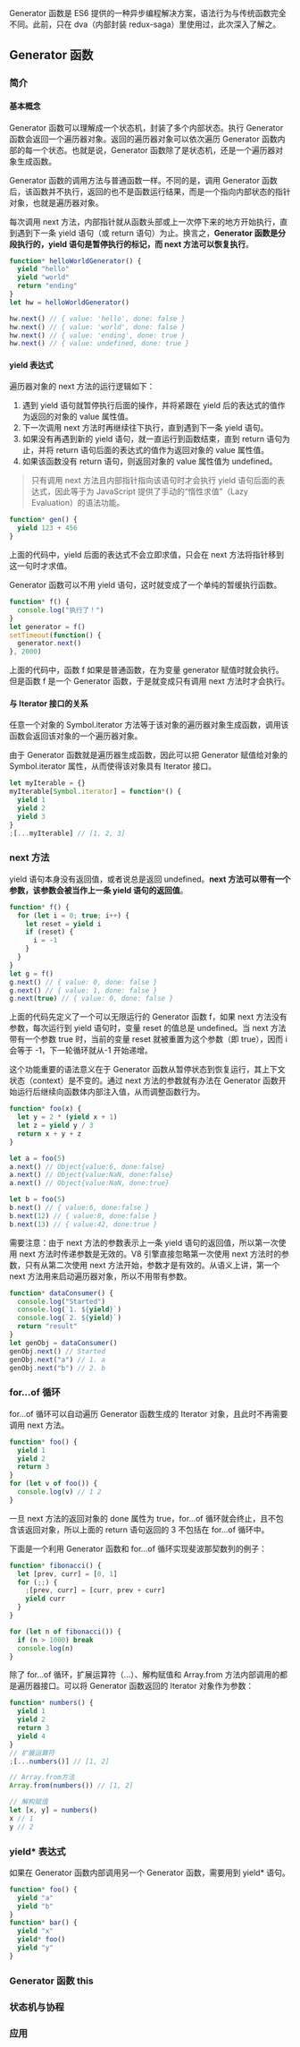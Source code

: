 Generator 函数是 ES6 提供的一种异步编程解决方案，语法行为与传统函数完全不同。此前，只在 dva（内部封装 redux-saga）里使用过，此次深入了解之。<!-- more -->

## Generator 函数

### 简介

#### 基本概念

Generator 函数可以理解成一个状态机，封装了多个内部状态。执行 Generator 函数会返回一个遍历器对象。返回的遍历器对象可以依次遍历 Generator 函数内部的每一个状态。也就是说，Generator 函数除了是状态机，还是一个遍历器对象生成函数。

Generator 函数的调用方法与普通函数一样。不同的是，调用 Generator 函数后，该函数并不执行，返回的也不是函数运行结果，而是一个指向内部状态的指针对象，也就是遍历器对象。

每次调用 next 方法，内部指针就从函数头部或上一次停下来的地方开始执行，直到遇到下一条 yield 语句（或 return 语句）为止。换言之，**Generator 函数是分段执行的，yield 语句是暂停执行的标记，而 next 方法可以恢复执行**。

```javascript
function* helloWorldGenerator() {
  yield "hello"
  yield "world"
  return "ending"
}
let hw = helloWorldGenerator()

hw.next() // { value: 'hello', done: false }
hw.next() // { value: 'world', done: false }
hw.next() // { value: 'ending', done: true }
hw.next() // { value: undefined, done: true }
```

#### yield 表达式

遍历器对象的 next 方法的运行逻辑如下：

1. 遇到 yield 语句就暂停执行后面的操作，并将紧跟在 yield 后的表达式的值作为返回的对象的 value 属性值。
2. 下一次调用 next 方法时再继续往下执行，直到遇到下一条 yield 语句。
3. 如果没有再遇到新的 yield 语句，就一直运行到函数结束，直到 return 语句为止，并将 return 语句后面的表达式的值作为返回对象的 value 属性值。
4. 如果该函数没有 return 语句，则返回对象的 value 属性值为 undefined。

> 只有调用 next 方法且内部指针指向该语句时才会执行 yield 语句后面的表达式，因此等于为 JavaScript 提供了手动的“惰性求值”（Lazy Evaluation）的语法功能。

```javascript
function* gen() {
  yield 123 + 456
}
```

上面的代码中，yield 后面的表达式不会立即求值，只会在 next 方法将指针移到这一句时才求值。

Generator 函数可以不用 yield 语句，这时就变成了一个单纯的暂缓执行函数。

```javascript
function* f() {
  console.log("执行了！")
}
let generator = f()
setTimeout(function() {
  generator.next()
}, 2000)
```

上面的代码中，函数 f 如果是普通函数，在为变量 generator 赋值时就会执行。但是函数 f 是一个 Generator 函数，于是就变成只有调用 next 方法时才会执行。

#### 与 Iterator 接口的关系

任意一个对象的 Symbol.iterator 方法等于该对象的遍历器对象生成函数，调用该函数会返回该对象的一个遍历器对象。

由于 Generator 函数就是遍历器生成函数，因此可以把 Generator 赋值给对象的 Symbol.iterator 属性，从而使得该对象具有 Iterator 接口。

```javascript
let myIterable = {}
myIterable[Symbol.iterator] = function*() {
  yield 1
  yield 2
  yield 3
}
;[...myIterable] // [1, 2, 3]
```

### next 方法

yield 语句本身没有返回值，或者说总是返回 undefined。**next 方法可以带有一个参数，该参数会被当作上一条 yield 语句的返回值**。

```javascript
function* f() {
  for (let i = 0; true; i++) {
    let reset = yield i
    if (reset) {
      i = -1
    }
  }
}
let g = f()
g.next() // { value: 0, done: false }
g.next() // { value: 1, done: false }
g.next(true) // { value: 0, done: false }
```

上面的代码先定义了一个可以无限运行的 Generator 函数 f，如果 next 方法没有参数，每次运行到 yield 语句时，变量 reset 的值总是 undefined。当 next 方法带有一个参数 true 时，当前的变量 reset 就被重置为这个参数（即 true），因而 i 会等于 -1，下一轮循环就从-1 开始递增。

这个功能重要的语法意义在于 Generator 函数从暂停状态到恢复运行，其上下文状态（context）是不变的。通过 next 方法的参数就有办法在 Generator 函数开始运行后继续向函数体内部注入值，从而调整函数行为。

```javascript
function* foo(x) {
  let y = 2 * (yield x + 1)
  let z = yield y / 3
  return x + y + z
}

let a = foo(5)
a.next() // Object{value:6, done:false}
a.next() // Object{value:NaN, done:false}
a.next() // Object{value:NaN, done:true}

let b = foo(5)
b.next() // { value:6, done:false }
b.next(12) // { value:8, done:false }
b.next(13) // { value:42, done:true }
```

需要注意：由于 next 方法的参数表示上一条 yield 语句的返回值，所以第一次使用 next 方法时传递参数是无效的。V8 引擎直接忽略第一次使用 next 方法时的参数，只有从第二次使用 next 方法开始，参数才是有效的。从语义上讲，第一个 next 方法用来启动遍历器对象，所以不用带有参数。

```javascript
function* dataConsumer() {
  console.log("Started")
  console.log(`1. ${yield}`)
  console.log(`2. ${yield}`)
  return "result"
}
let genObj = dataConsumer()
genObj.next() // Started
genObj.next("a") // 1. a
genObj.next("b") // 2. b
```

### for...of 循环

for...of 循环可以自动遍历 Generator 函数生成的 Iterator 对象，且此时不再需要调用 next 方法。

```javascript
function* foo() {
  yield 1
  yield 2
  return 3
}
for (let v of foo()) {
  console.log(v) // 1 2
}
```

一旦 next 方法的返回对象的 done 属性为 true，for...of 循环就会终止，且不包含该返回对象，所以上面的 return 语句返回的 3 不包括在 for...of 循环中。

下面是一个利用 Generator 函数和 for...of 循环实现斐波那契数列的例子：

```javascript
function* fibonacci() {
  let [prev, curr] = [0, 1]
  for (;;) {
    ;[prev, curr] = [curr, prev + curr]
    yield curr
  }
}

for (let n of fibonacci()) {
  if (n > 1000) break
  console.log(n)
}
```

除了 for...of 循环，扩展运算符（...）、解构赋值和 Array.from 方法内部调用的都是遍历器接口。可以将 Generator 函数返回的 Iterator 对象作为参数：

```javascript
function* numbers() {
  yield 1
  yield 2
  return 3
  yield 4
}
// 扩展运算符
;[...numbers()] // [1, 2]

// Array.from方法
Array.from(numbers()) // [1, 2]

// 解构赋值
let [x, y] = numbers()
x // 1
y // 2
```

<!-- ### Generator.prototype.throw()

### Generator.prototype.return() -->

### yield\* 表达式

如果在 Generator 函数内部调用另一个 Generator 函数，需要用到 yield\* 语句。

```javascript
function* foo() {
  yield "a"
  yield "b"
}
function* bar() {
  yield "x"
  yield* foo()
  yield "y"
}
```

### Generator 函数 this

### 状态机与协程

### 应用
